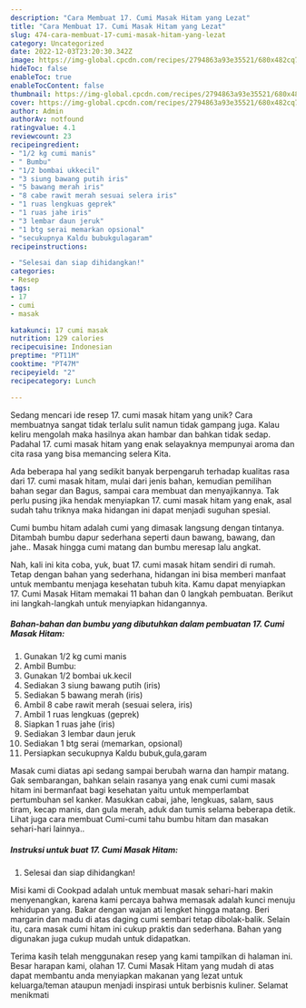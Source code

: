 ```yaml
---
description: "Cara Membuat 17. Cumi Masak Hitam yang Lezat"
title: "Cara Membuat 17. Cumi Masak Hitam yang Lezat"
slug: 474-cara-membuat-17-cumi-masak-hitam-yang-lezat
category: Uncategorized
date: 2022-12-03T23:20:30.342Z
image: https://img-global.cpcdn.com/recipes/2794863a93e35521/680x482cq70/17-cumi-masak-hitam-foto-resep-utama.jpg
hideToc: false
enableToc: true
enableTocContent: false
thumbnail: https://img-global.cpcdn.com/recipes/2794863a93e35521/680x482cq70/17-cumi-masak-hitam-foto-resep-utama.jpg
cover: https://img-global.cpcdn.com/recipes/2794863a93e35521/680x482cq70/17-cumi-masak-hitam-foto-resep-utama.jpg
author: Admin
authorAv: notfound
ratingvalue: 4.1
reviewcount: 23
recipeingredient:
- "1/2 kg cumi manis"
- " Bumbu"
- "1/2 bombai ukkecil"
- "3 siung bawang putih iris"
- "5 bawang merah iris"
- "8 cabe rawit merah sesuai selera iris"
- "1 ruas lengkuas geprek"
- "1 ruas jahe iris"
- "3 lembar daun jeruk"
- "1 btg serai memarkan opsional"
- "secukupnya Kaldu bubukgulagaram"
recipeinstructions:

- "Selesai dan siap dihidangkan!"
categories:
- Resep
tags:
- 17
- cumi
- masak

katakunci: 17 cumi masak 
nutrition: 129 calories
recipecuisine: Indonesian
preptime: "PT11M"
cooktime: "PT47M"
recipeyield: "2"
recipecategory: Lunch

---
```





Sedang mencari ide resep 17. cumi masak hitam yang unik? Cara membuatnya sangat tidak terlalu sulit namun tidak gampang juga. Kalau keliru mengolah maka hasilnya akan hambar dan bahkan tidak sedap. Padahal 17. cumi masak hitam yang enak selayaknya mempunyai aroma dan cita rasa yang bisa memancing selera Kita.





Ada beberapa hal yang sedikit banyak berpengaruh terhadap kualitas rasa dari 17. cumi masak hitam, mulai dari jenis bahan, kemudian pemilihan bahan segar dan Bagus, sampai cara membuat dan menyajikannya. Tak perlu pusing jika hendak menyiapkan 17. cumi masak hitam yang enak,      asal sudah tahu triknya maka hidangan ini dapat menjadi suguhan spesial.














Cumi bumbu hitam adalah cumi yang dimasak langsung dengan tintanya. Ditambah bumbu dapur sederhana seperti daun bawang, bawang, dan jahe.. Masak hingga cumi matang dan bumbu meresap lalu angkat.






Nah, kali ini kita coba, yuk, buat 17. cumi masak hitam sendiri di rumah. Tetap dengan bahan yang sederhana, hidangan ini bisa memberi manfaat untuk membantu menjaga kesehatan tubuh kita. Kamu dapat menyiapkan 17. Cumi Masak Hitam memakai 11 bahan dan 0 langkah pembuatan. Berikut ini langkah-langkah untuk menyiapkan hidangannya.

<!--inarticleads1-->

##### Bahan-bahan dan bumbu yang dibutuhkan dalam pembuatan 17. Cumi Masak Hitam:

1. Gunakan 1/2 kg cumi manis
1. Ambil  Bumbu:
1. Gunakan 1/2 bombai uk.kecil
1. Sediakan 3 siung bawang putih (iris)
1. Sediakan 5 bawang merah (iris)
1. Ambil 8 cabe rawit merah (sesuai selera, iris)
1. Ambil 1 ruas lengkuas (geprek)
1. Siapkan 1 ruas jahe (iris)
1. Sediakan 3 lembar daun jeruk
1. Sediakan 1 btg serai (memarkan, opsional)
1. Persiapkan secukupnya Kaldu bubuk,gula,garam


Masak cumi diatas api sedang sampai berubah warna dan hampir matang. Gak sembarangan, bahkan selain rasanya yang enak cumi cumi masak hitam ini bermanfaat bagi kesehatan yaitu untuk memperlambat pertumbuhan sel kanker. Masukkan cabai, jahe, lengkuas, salam, saus tiram, kecap manis, dan gula merah, aduk dan tumis selama beberapa detik. Lihat juga cara membuat Cumi-cumi tahu bumbu hitam dan masakan sehari-hari lainnya.. 

<!--inarticleads2-->

##### Instruksi untuk buat 17. Cumi Masak Hitam:


1. Selesai dan siap dihidangkan!

Misi kami di Cookpad adalah untuk membuat masak sehari-hari makin menyenangkan, karena kami percaya bahwa memasak adalah kunci menuju kehidupan yang. Bakar dengan wajan ati lengket hingga matang. Beri margarin dan madu di atas daging cumi sembari tetap dibolak-balik. Selain itu, cara masak cumi hitam ini cukup praktis dan sederhana. Bahan yang digunakan juga cukup mudah untuk didapatkan. 

Terima kasih telah menggunakan resep yang kami tampilkan di halaman ini. Besar harapan kami, olahan 17. Cumi Masak Hitam yang mudah di atas dapat membantu anda menyiapkan makanan yang lezat untuk keluarga/teman ataupun menjadi inspirasi untuk berbisnis kuliner. Selamat menikmati

